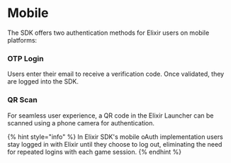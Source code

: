 # Mobile

The SDK offers two authentication methods for Elixir users on mobile platforms:

### OTP Login

Users enter their email to receive a verification code. Once validated, they are logged into the SDK.

### QR Scan

For seamless user experience, a QR code in the Elixir Launcher can be scanned using a phone camera for authentication.

{% hint style="info" %}
In Elixir SDK's mobile oAuth implementation users stay logged in with Elixir until they choose to log out, eliminating the need for repeated logins with each game session.
{% endhint %}
